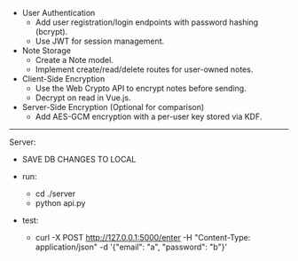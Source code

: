 - User Authentication
    - Add user registration/login endpoints with password hashing (bcrypt).
    - Use JWT for session management.
- Note Storage
    - Create a Note model.
    - Implement create/read/delete routes for user-owned notes.
- Client-Side Encryption
    - Use the Web Crypto API to encrypt notes before sending.
    - Decrypt on read in Vue.js.
- Server-Side Encryption (Optional for comparison)
    - Add AES-GCM encryption with a per-user key stored via KDF.

---

Server:
- SAVE DB CHANGES TO LOCAL
- run:
    - cd ./server
    - python api.py

- test:
    - curl -X POST http://127.0.0.1:5000/enter -H "Content-Type: application/json" -d '{"email": "a", "password": "b"}'
